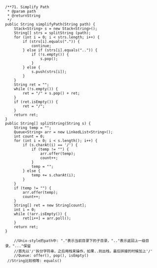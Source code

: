     /**71. Simplify Path 
     * @param path
     * @returnString
     */
    public String simplifyPath(String path) {
    	Stack<String> s = new Stack<String>();
    	String[] strs = splitString (path);
    	for (int i = 0; i < strs.length; i++) {
    		if (strs[i].equals(".")) {
    			continue;
    		} else if (strs[i].equals("..")) {
    			if (!s.empty()) {
    				s.pop();
    			}
    		} else {
    			s.push(strs[i]);
    		}
    	}
    	String ret = "";
    	while (!s.empty()) {
    		ret = "/" + s.pop() + ret;
    	}
    	if (ret.isEmpty()) {
    		ret = "/";
    	}
        return ret;
    }
    public String[] splitString(String s) {
    	String temp = "";
    	Queue<String> arr = new LinkedList<String>();
    	int count = 0;
    	for (int i = 0; i < s.length(); i++) {
    		if (s.charAt(i) == '/') {
    			if (temp != "") {
    				arr.offer(temp);
    				count++;
    			}
    			temp = "";
    		} else {
    			temp += s.charAt(i);
    		}
    	}
    	if (temp != "") {
    		arr.offer(temp);
    		count++;
    	}
    	String[] ret = new String[count]; 
    	int i = 0;
    	while (!arr.isEmpty()) {
    		ret[i++] = arr.poll();
    	}
    	return ret;
    }
```
    //Unix-style的path中: "."表示当前目录下的子目录，".."表示返回上一级目录，"..."保留
    //首先以'/'拆分字符串，之后用栈来操作，如果..则出栈，最后拼接的时候加上'/' 
    //Queue: offer(), pop(), isEmpty()
 //String比较相等: equals()